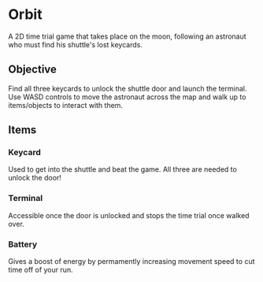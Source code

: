 # Orbit
A 2D time trial game that takes place on the moon, following an astronaut who must find his shuttle's lost keycards.

## Objective
Find all three keycards to unlock the shuttle door and launch the terminal. Use WASD controls to move the astronaut across the map and walk up to items/objects to interact with them.

## Items
### Keycard
Used to get into the shuttle and beat the game. All three are needed to unlock the door!
### Terminal
Accessible once the door is unlocked and stops the time trial once walked over.
### Battery
Gives a boost of energy by permamently increasing movement speed to cut time off of your run.
